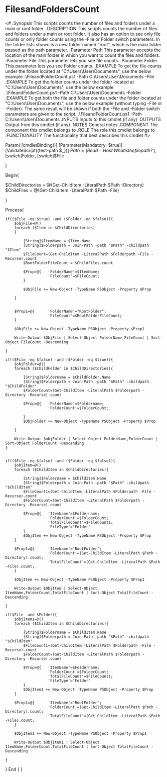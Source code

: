 # FilesandFoldersCount

<#
.Synopsis
   This scripts counts the number of files and folders under a main or root folder.
.DESCRIPTION
   This scripts counts the number of files and folders under a main or root folder. It also has an option to see only file counts
   or only folder counts using the -File or Folder switch parameters. In the folder lists shown is a new folder named "root", 
   which is the main folder passed as the path parameter.
   .Parameter Path
   This parameter accepts the location of the main folder in which you want to count the files and folders.
.Parameter File
   This parameter lets you see file counts.
.Parameter Folder
   This parameter lets you see Folder counts.
.EXAMPLE
   To get the file counts under the folder located at "C:\Users\User\Documents", use the below example
   .\FileandFolderCount.ps1 -Path C:\Users\User\Documents -File
.EXAMPLE 
   To get the folder counts under the folder located at "C:\Users\User\Documents", use the below example
   .\FileandFolderCount.ps1 -Path C:\Users\User\Documents -Folder
.EXAMPLE
   To get both the file and folder counts under the folder located at "C:\Users\User\Documents", use the below example (without typing -File or -Folder). The same result will be shown if both the -File and -Folder switch parameters are given to the script.
   .\FileandFolderCount.ps1 -Path C:\Users\User\Documents
.INPUTS
   Inputs to this cmdlet (if any)
.OUTPUTS
   Output from this cmdlet (if any)
.NOTES
   General notes
.COMPONENT
   The component this cmdlet belongs to
.ROLE
   The role this cmdlet belongs to
.FUNCTIONALITY
   The functionality that best describes this cmdlet
#>

Param(
    [cmdletBinding()]
    [Parameter(Mandatory=$true)]
    [ValidateScript({test-path $_})]
    $Path = (Read-Host 'What is the filepath?'),
    [switch]$Folder,
    [switch]$File

)

Begin{

$ChildDirectories = @(Get-ChildItem -LiteralPath $Path -Directory)
$ChildFiles = @(Get-ChildItem -LiteralPath $Path -File)

}

Process{

    if(($File -eq $true) -and ($Folder -eq $false)){
        $objFile=@()
        foreach ($Item in $ChildDirectories)
        {

            [String]$ItemName = $Item.Name
            [String]$Folderpath = Join-Path -path "$Path" -childpath "$Item"
            $FileCount=(Get-ChildItem -LiteralPath $Folderpath -File -Recurse).count
            $RootFolderFileCount = $ChildFiles.count

            $Prop=@{   'FolderName'=$ItemName;
                       'FileCount'=$FileCount;
            }

            $ObjFile += New-Object -TypeName PSObject -Property $Prop
 
        }
 
 
        $Prop1=@{      'FolderName'="RootFolder";
                       'FileCount'=$RootFolderFileCount;
        }

        $ObjFile += New-Object -TypeName PSObject -Property $Prop1   
  
        Write-Output $ObjFile | Select-Object FolderName,FileCount | Sort-Object FileCount -Descending

    }

    if(($File -eq $false) -and ($Folder -eq $true)){
        $objFolder=@()
        foreach ($ChildFolder in $ChildDirectories){

            [String]$Foldername = $ChildFolder.Name
            [String]$Folderpath = Join-Path -path "$Path" -childpath  "$ChildFolder"
            $FolderCount=(Get-ChildItem -LiteralPath $Folderpath -Directory -Recurse).count
               
            $Prop=@{   'FolderName'=$Foldername;
                       'FolderCount'=$FolderCount;
           
            }
            $ObjFolder += New-Object -TypeName PSObject -Property $Prop
 
        }

        Write-Output $objFolder | Select-Object FolderName,FolderCount | Sort-Object FolderCount -Descending
    }


    if(($File -eq $false) -and ($Folder -eq $false)){
        $objItem=@()
        foreach ($ChildItem in $ChildDirectories){

            [String]$Foldername = $ChildItem.Name
            [String]$Folderpath = Join-Path -path "$Path" -childpath  "$ChildItem"
            $FileCount1=(Get-ChildItem -LiteralPath $Folderpath -File -Recurse).count
            $FolderCount=(Get-ChildItem -LiteralPath $Folderpath -Directory -Recurse).count

            $Prop=@{   'ItemName'=$Foldername;
                       'FolderCount'=$FolderCount;
                       'TotalFileCount'=$FileCount1;
                       'FileType'="Folder"
            }
            $ObjItem += New-Object -TypeName PSObject -Property $Prop
        }

        $Prop1=@{      'ItemName'="RootFolder";
                       'FolderCount'=(Get-ChildItem -LiteralPath $Path -Directory).count;
                       'TotalFileCount'=(Get-ChildItem -LiteralPath $Path -File).count;
        }

        $ObjItem += New-Object -TypeName PSObject -Property $Prop1

        Write-Output $ObjItem | Select-Object ItemName,FolderCount,TotalFileCount | Sort-Object TotalFileCount -Descending

    }

    if($File -and $Folder){
        $objItem1=@()
        foreach ($ChildItem in $ChildDirectories){

            [String]$Foldername = $ChildItem.Name
            [String]$Folderpath = Join-Path -path "$Path" -childpath  "$ChildItem"
            $FileCount1=(Get-ChildItem -LiteralPath $Folderpath -File -Recurse).count
            $FolderCount=(Get-ChildItem -LiteralPath $Folderpath -Directory -Recurse).count

            $Prop=@{   'ItemName'=$Foldername;
                       'FolderCount'=$FolderCount;
                       'TotalFileCount'=$FileCount1;
                       'FileType'="Folder"
            }
            $ObjItem1 += New-Object -TypeName PSObject -Property $Prop
        }

        $Prop1=@{      'ItemName'="RootFolder";
                       'FolderCount'=(Get-ChildItem -LiteralPath $Path -Directory).count;
                       'TotalFileCount'=(Get-ChildItem -LiteralPath $Path -File).count;
        }

        $ObjItem1 += New-Object -TypeName PSObject -Property $Prop1

        Write-Output $ObjItem1 | Select-Object ItemName,FolderCount,TotalFileCount | Sort-Object TotalFileCount -Descending

    }

}
End
{
}
